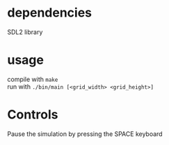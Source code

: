 # dependencies
SDL2 library

# usage
compile with `make`<br/>
run with `./bin/main [<grid_width> <grid_height>]`

# Controls
Pause the simulation by pressing the SPACE keyboard
